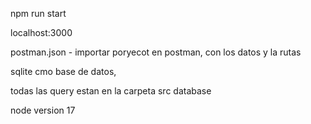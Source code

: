 npm run start

localhost:3000

postman.json - importar poryecot en postman, con los datos y la rutas

sqlite cmo base de datos,

todas las query estan en la carpeta src database

node version 17

